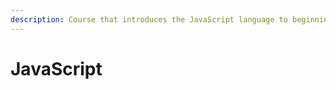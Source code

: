 ```yaml
---
description: Course that introduces the JavaScript language to beginning programmers
---
```


# JavaScript

